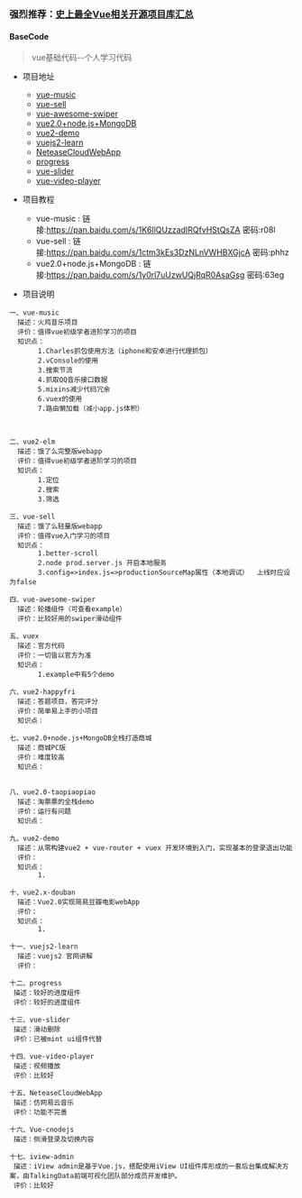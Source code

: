 ### 强烈推荐：[史上最全Vue相关开源项目库汇总](https://github.com/opendigg/awesome-github-vue)
  

  #### BaseCode
  > vue基础代码--个人学习代码


* 项目地址
  * [vue-music](https://github.com/qiilee/vue/tree/master/vue-music)
  * [vue-sell](https://github.com/ustbhuangyi/vue-sell)
  * [vue-awesome-swiper](https://github.com/surmon-china/vue-awesome-swiper)
  * [vue2.0+node.js+MongoDB](https://github.com/qiilee/vue/tree/master/vue2.0%2Bnode.js%2BMongoDB%E5%85%A8%E6%A0%88%E6%89%93%E9%80%A0%E5%95%86%E5%9F%8E)
  * [vue2-demo](https://github.com/lzxb/vue2-demo)
  * [vuejs2-learn](https://github.com/bhnddowinf/vuejs2-learn)
  * [NeteaseCloudWebApp](https://github.com/javaSwing/NeteaseCloudWebApp)
  * [progress](https://github.com/vue-multiple/progress)
  * [vue-slider](https://github.com/Chris-wei/vue-slider)
  * [vue-video-player](https://github.com/surmon-china/vue-video-player)

* 项目教程
  * vue-music : 链接:https://pan.baidu.com/s/1K6llQUzzadIRQfvHStQsZA  密码:r08l
  * vue-sell : 链接:https://pan.baidu.com/s/1ctm3kEs3DzNLnVWHBXGjcA  密码:phhz
  * vue2.0+node.js+MongoDB : 链接:https://pan.baidu.com/s/1y0rl7uUzwUQjRqR0AsaGsg  密码:63eg

* 项目说明
```
一、vue-music
  描述：火鸡音乐项目
  评价：值得vue初级学者进阶学习的项目
  知识点：
       1.Charles抓包使用方法（iphone和安卓进行代理抓包）
       2.vConsole的使用
       3.搜索节流
       4.抓取QQ音乐接口数据
       5.mixins减少代码冗余
       6.vuex的使用
       7.路由懒加载（减小app.js体积）

       

二、vue2-elm
  描述：饿了么完整版webapp
  评价：值得vue初级学者进阶学习的项目
  知识点：
       1.定位
       2.搜索
       3.筛选

三、vue-sell
  描述：饿了么轻量版webapp
  评价：值得vue入门学习的项目
  知识点：
       1.better-scroll
       2.node prod.server.js 开启本地服务
       3.config=>index.js=>productionSourceMap属性（本地调试）  上线时应设为false

四、vue-awesome-swiper
  描述：轮播组件（可查看example）
  评价：比较好用的swiper滑动组件

五、vuex
  描述：官方代码
  评价：一切皆以官方为准
  知识点：
       1.example中有5个demo

六、vue2-happyfri
  描述：答题项目，答完评分
  评价：简单易上手的小项目
  知识点：

七、vue2.0+node.js+MongoDB全栈打造商城
  描述：商城PC版
  评价：难度较高
  知识点：
       

八、vue2.0-taopiaopiao
  描述：淘票票的全栈demo
  评价：运行有问题
  知识点：

九、vue2-demo
  描述：从零构建vue2 + vue-router + vuex 开发环境到入门，实现基本的登录退出功能
  评价：
  知识点：
       1.

十、vue2.x-douban
  描述：Vue2.0实现简易豆瓣电影webApp
  评价：
  知识点：
       1.

十一、vuejs2-learn
  描述：vuejs2 官网讲解
  评价：

十二、progress
 描述：较好的进度组件
 评价：较好的进度组件

十三、vue-slider
 描述：滑动删除
 评价：已被mint ui组件代替

十四、vue-video-player
 描述：视频播放
 评价：比较好

十五、NeteaseCloudWebApp
 描述：仿网易云音乐
 评价：功能不完善

十六、Vue-cnodejs
 描述：侧滑登录及切换内容

十七、iview-admin
 描述：iView admin是基于Vue.js，搭配使用iView UI组件库形成的一套后台集成解决方案，由TalkingData前端可视化团队部分成员开发维护。
 评价：比较好
```
